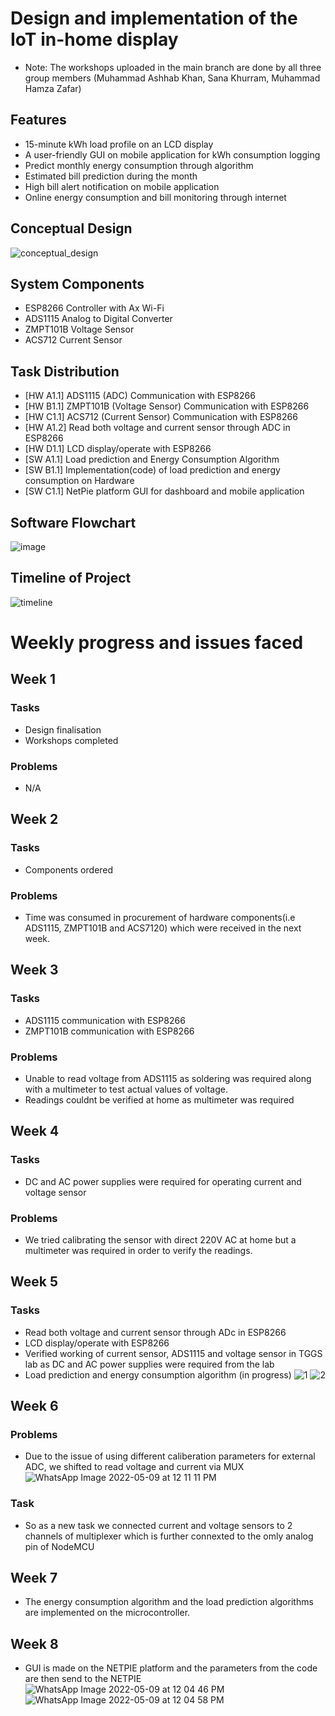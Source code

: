# Design and implementation of the IoT in-home display
- Note: The workshops uploaded in the main branch are done by all three group members (Muhammad Ashhab Khan, Sana Khurram, Muhammad Hamza Zafar)
## Features 
- 15-minute kWh load profile on an LCD display
- A user-friendly GUI on mobile application for kWh consumption logging 
- Predict monthly energy consumption through algorithm
- Estimated bill prediction during the month
- High bill alert notification on mobile application
- Online energy consumption and bill monitoring through internet
## Conceptual Design 
![conceptual_design](https://user-images.githubusercontent.com/30025620/158118174-94ccc38f-40c2-4ccc-a24d-6c9c8ddffe8f.png)
## System Components
- ESP8266 Controller with Ax Wi-Fi
- ADS1115 Analog to Digital Converter
- ZMPT101B Voltage Sensor
- ACS712 Current Sensor
## Task Distribution
- [HW A1.1]  ADS1115 (ADC) Communication with ESP8266
- [HW B1.1]  ZMPT101B (Voltage Sensor) Communication with ESP8266
- [HW C1.1]  ACS712 (Current Sensor) Communication with ESP8266
- [HW A1.2]  Read both voltage and current sensor through ADC in ESP8266
- [HW D1.1]  LCD display/operate with ESP8266
- [SW A1.1]  Load prediction and Energy Consumption Algorithm
- [SW B1.1]  Implementation(code) of load prediction and energy consumption on Hardware
- [SW C1.1]  NetPie platform GUI for dashboard and mobile application
## Software Flowchart
![image](https://user-images.githubusercontent.com/30025620/158118542-af3b5956-dbc1-419e-a746-72fb8b43d2b8.png)
## Timeline of Project 
![timeline](https://user-images.githubusercontent.com/30025620/158118685-111221d4-c112-4ca1-9225-d90da078178c.png)
# Weekly progress and issues faced
## Week 1
### Tasks
- Design finalisation 
- Workshops completed
### Problems
- N/A 
## Week 2
### Tasks 
- Components ordered
### Problems
- Time was consumed in procurement of hardware components(i.e ADS1115, ZMPT101B and ACS7120) which were received in the next week.
## Week 3
### Tasks 
- ADS1115 communication with ESP8266
- ZMPT101B communication with ESP8266
### Problems
- Unable to read voltage from ADS1115 as soldering was required along with a multimeter to test actual values of voltage. 
- Readings couldnt be verified at home as multimeter was required
## Week 4 
### Tasks 
- DC and AC power supplies were required for operating current and voltage sensor 
### Problems
- We tried calibrating the sensor with direct 220V AC at home but a multimeter was required in order to verify the readings. 
## Week 5 
### Tasks 
- Read both voltage and current sensor through ADc in ESP8266
- LCD display/operate with ESP8266
- Verified working of current sensor, ADS1115 and voltage sensor in TGGS lab as DC and AC power supplies were required from the lab  
- Load prediction and energy consumption algorithm (in progress)
![1](https://user-images.githubusercontent.com/41298576/161098615-6d3255c9-f6e6-426b-aa62-10c5ddfcd59c.jpeg)
![2](https://user-images.githubusercontent.com/41298576/161098638-45c66744-c548-468f-a5fb-298194845449.jpeg)


## Week 6
### Problems
- Due to the issue of using different caliberation parameters for external ADC, we shifted to read voltage and current via MUX
![WhatsApp Image 2022-05-09 at 12 11 11 PM](https://user-images.githubusercontent.com/41298576/167347918-a4fbcd10-8601-450c-9741-707a1aeb155c.jpeg)

### Task
- So as a new task we connected current and voltage sensors to 2 channels of multiplexer which is further connexted to the omly analog pin of NodeMCU
## Week 7
 - The energy consumption algorithm and the load prediction algorithms are implemented on the microcontroller.
## Week 8
 - GUI is made on the NETPIE platform and the parameters from the code are then send to the NETPIE
![WhatsApp Image 2022-05-09 at 12 04 46 PM](https://user-images.githubusercontent.com/41298576/167347937-1c132c35-1571-4e1f-87b0-169343209add.jpeg)
![WhatsApp Image 2022-05-09 at 12 04 58 PM](https://user-images.githubusercontent.com/41298576/167347969-21372ee3-faac-48d1-acbd-f01be0eab478.jpeg)

